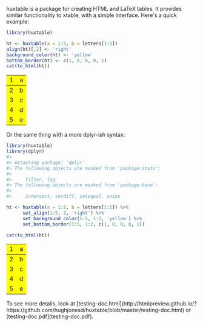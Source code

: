 
<!-- README.md is generated from README.Rmd. Please edit that file -->
huxtable is a package for creating HTML and LaTeX tables. It provides similar functionality to xtable, with a simple interface. Here's a quick example:

``` r
library(huxtable)

ht <- huxtable(a = 1:5, b = letters[1:5])
align(ht)[,2] <- 'right'
background_color(ht) <- 'yellow'
bottom_border(ht) <- c(1, 0, 0, 0, 1)
cat(to_html(ht))
```

<table class="huxtable" style="width: 100%; margin-left: auto; margin-right: auto;">
<col style="width: NA;">
<col style="width: NA;">
<tr>
<td style="vertical-align: top; text-align: center; border-width:0px 0px 1px 0px; border-style: solid; background-color: rgb(255, 255, 0); ">
1
</td>
<td style="vertical-align: top; text-align: right; border-width:0px 0px 1px 0px; border-style: solid; background-color: rgb(255, 255, 0); ">
a
</td>
</tr>
<tr>
<td style="vertical-align: top; text-align: center; background-color: rgb(255, 255, 0); ">
2
</td>
<td style="vertical-align: top; text-align: right; background-color: rgb(255, 255, 0); ">
b
</td>
</tr>
<tr>
<td style="vertical-align: top; text-align: center; background-color: rgb(255, 255, 0); ">
3
</td>
<td style="vertical-align: top; text-align: right; background-color: rgb(255, 255, 0); ">
c
</td>
</tr>
<tr>
<td style="vertical-align: top; text-align: center; background-color: rgb(255, 255, 0); ">
4
</td>
<td style="vertical-align: top; text-align: right; background-color: rgb(255, 255, 0); ">
d
</td>
</tr>
<tr>
<td style="vertical-align: top; text-align: center; border-width:0px 0px 1px 0px; border-style: solid; background-color: rgb(255, 255, 0); ">
5
</td>
<td style="vertical-align: top; text-align: right; border-width:0px 0px 1px 0px; border-style: solid; background-color: rgb(255, 255, 0); ">
e
</td>
</tr>
</table>
Or the same thing with a more dplyr-ish syntax:

``` r
library(huxtable)
library(dplyr)
#> 
#> Attaching package: 'dplyr'
#> The following objects are masked from 'package:stats':
#> 
#>     filter, lag
#> The following objects are masked from 'package:base':
#> 
#>     intersect, setdiff, setequal, union

ht <- huxtable(a = 1:5, b = letters[1:5]) %>% 
      set_align(1:5, 2, 'right') %>% 
      set_background_color(1:5, 1:2, 'yellow') %>% 
      set_bottom_border(1:5, 1:2, c(1, 0, 0, 0, 1))

cat(to_html(ht))
```

<table class="huxtable" style="width: 100%; margin-left: auto; margin-right: auto;">
<col style="width: NA;">
<col style="width: NA;">
<tr>
<td style="vertical-align: top; text-align: center; border-width:0px 0px 1px 0px; border-style: solid; background-color: rgb(255, 255, 0); ">
1
</td>
<td style="vertical-align: top; text-align: right; border-width:0px 0px 1px 0px; border-style: solid; background-color: rgb(255, 255, 0); ">
a
</td>
</tr>
<tr>
<td style="vertical-align: top; text-align: center; background-color: rgb(255, 255, 0); ">
2
</td>
<td style="vertical-align: top; text-align: right; background-color: rgb(255, 255, 0); ">
b
</td>
</tr>
<tr>
<td style="vertical-align: top; text-align: center; background-color: rgb(255, 255, 0); ">
3
</td>
<td style="vertical-align: top; text-align: right; background-color: rgb(255, 255, 0); ">
c
</td>
</tr>
<tr>
<td style="vertical-align: top; text-align: center; background-color: rgb(255, 255, 0); ">
4
</td>
<td style="vertical-align: top; text-align: right; background-color: rgb(255, 255, 0); ">
d
</td>
</tr>
<tr>
<td style="vertical-align: top; text-align: center; border-width:0px 0px 1px 0px; border-style: solid; background-color: rgb(255, 255, 0); ">
5
</td>
<td style="vertical-align: top; text-align: right; border-width:0px 0px 1px 0px; border-style: solid; background-color: rgb(255, 255, 0); ">
e
</td>
</tr>
</table>
To see more details, look at [testing-doc.html](http://htmlpreview.github.io/?https://github.com/hughjonesd/huxtable/blob/master/testing-doc.html) or [testing-doc.pdf](testing-doc.pdf).
